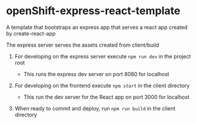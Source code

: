 # openShift-express-react-template
A template that bootstraps an express app that serves a react app created by create-react-app

The express server serves the assets created from client/build

1. For developing on the express server execute ```npm run dev``` in the project root

    * This runs the express dev server on port 8080 for localhost 
    
1. For developing on the frontend execute ```npm start``` in the client directory

    * This run the dev server for the React app on port 3000 for localhost
    
1. When ready to commit and deploy, run ```npm run build``` in the client directory
